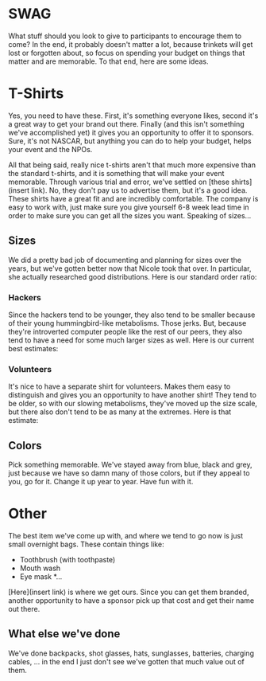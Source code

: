 # SWAG

What stuff should you look to give to participants to encourage them to come?  In the end, it probably doesn't matter a lot, because trinkets will get lost or forgotten about, so focus on spending your budget on things that matter and are memorable.  To that end, here are some ideas.

# T-Shirts

Yes, you need to have these.  First, it's something everyone likes, second it's a great way to get your brand out there.  Finally (and this isn't something we've accomplished yet) it gives you an opportunity to offer it to sponsors.  Sure, it's not NASCAR, but anything you can do to help your budget, helps your event and the NPOs.

All that being said, really nice t-shirts aren't that much more expensive than the standard t-shirts, and it is something that will make your event memorable.  Through various trial and error, we've settled on [these shirts](insert link).  No, they don't pay us to advertise them, but it's a good idea.  These shirts have a great fit and are incredibly comfortable.  The company is easy to work with, just make sure you give yourself 6-8 week lead time in order to make sure you can get all the sizes you want.  Speaking of sizes...

## Sizes

We did a pretty bad job of documenting and planning for sizes over the years, but we've gotten better now that Nicole took that over.  In particular, she actually researched good distributions.  Here is our standard order ratio:

### Hackers

Since the hackers tend to be younger, they also tend to be smaller because of their young hummingbird-like metabolisms.  Those jerks.  But, because they're introverted computer people like the rest of our peers, they also tend to have a need for some much larger sizes as well.  Here is our current best estimates:

<insert estimates>

### Volunteers

It's nice to have a separate shirt for volunteers.  Makes them easy to distinguish and gives you an opportunity to have another shirt!  They tend to be older, so with our slowing metabolisms, they've moved up the size scale, but there also don't tend to be as many at the extremes.  Here is that estimate:

<insert estimate>

## Colors

Pick something memorable.  We've stayed away from blue, black and grey, just because we have so damn many of those colors, but if they appeal to you, go for it.  Change it up year to year.  Have fun with it.

# Other

The best item we've come up with, and where we tend to go now is just small overnight bags.  These contain things like:

* Toothbrush (with toothpaste)
* Mouth wash
* Eye mask
*...

[Here](insert link) is where we get ours.  Since you can get them branded, another opportunity to have a sponsor pick up that cost and get their name out there.

## What else we've done

We've done backpacks, shot glasses, hats, sunglasses, batteries, charging cables, ... in the end I just don't see we've gotten that much value out of them.


